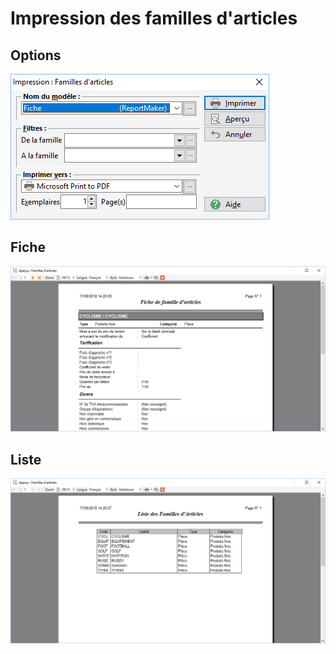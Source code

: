 # Impression des familles d'articles
## Options


![](Filtres.png)


## Fiche


![](Fiche.png)


## Liste


![](Liste.png)


